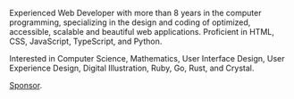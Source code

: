 Experienced Web Developer with more than 8 years in the computer programming, specializing in the design and coding of optimized, accessible, scalable and beautiful web applications. Proficient in HTML, CSS, JavaScript, TypeScript, and Python.

Interested in Computer Science, Mathematics, User Interface Design, User Experience Design, Digital Illustration, Ruby, Go, Rust, and Crystal.

[Sponsor](https://opencollective.com/nazarepiedady).
